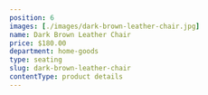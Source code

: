 ```yaml
---
position: 6
images: [./images/dark-brown-leather-chair.jpg]
name: Dark Brown Leather Chair
price: $180.00
department: home-goods
type: seating
slug: dark-brown-leather-chair
contentType: product details
---
```

